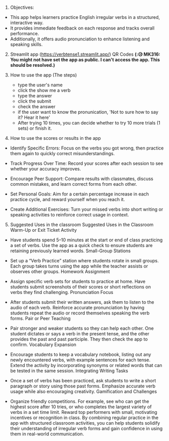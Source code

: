 1. Objectives:
- This app helps learners practice English irregular verbs in a structured, interactive way.
- It provides immediate feedback on each response and tracks overall performance.
- Additionally, it offers audio pronunciation to enhance listening and speaking skills.

2. Streamlit app (https://verbtense1.streamlit.app/)
QR Codes
**(:😥 MK316: You might not have set the app as public. I can't access the app. This should be resolved.)**

4. How to use the app (The steps)
   - type the user's name
   - click the show me a verb
   - type the answer
   - click the submit
   - check the answer
   - if the user want to know the pronunication, 'Not to sure how to say it? Hear it here'
   - After trying 10 times, you can decide whether to try 10 more trials (1 sets) or finish it. 

5. How to use the scores or results in the app
- Identify Specific Errors: Focus on the verbs you got wrong, then practice them again to quickly correct misunderstandings.

- Track Progress Over Time: Record your scores after each session to see whether your accuracy improves.

- Encourage Peer Support: Compare results with classmates, discuss common mistakes, and learn correct forms from each other.

- Set Personal Goals: Aim for a certain percentage increase in each practice cycle, and reward yourself when you reach it.

- Create Additional Exercises: Turn your missed verbs into short writing or speaking activities to reinforce correct usage in context.

5. Suggested Uses in the classroom
Suggested Uses in the Classroom
Warm-Up or Exit Ticket Activity

- Have students spend 5–10 minutes at the start or end of class practicing a set of verbs.
Use the app as a quick check to ensure students are retaining previously learned words.
Small-Group Stations

- Set up a “Verb Practice” station where students rotate in small groups.
Each group takes turns using the app while the teacher assists or observes other groups.
Homework Assignment

- Assign specific verb sets for students to practice at home.
Have students submit screenshots of their scores or short reflections on verbs they find challenging.
Pronunciation Focus

- After students submit their written answers, ask them to listen to the audio of each verb.
Reinforce accurate pronunciation by having students repeat the audio or record themselves speaking the verb forms.
Pair or Peer Teaching

- Pair stronger and weaker students so they can help each other.
One student dictates or says a verb in the present tense, and the other provides the past and past participle. They then check the app to confirm.
Vocabulary Expansion

- Encourage students to keep a vocabulary notebook, listing out any newly encountered verbs, with example sentences for each tense.
Extend the activity by incorporating synonyms or related words that can be tested in the same session.
Integrating Writing Tasks

- Once a set of verbs has been practiced, ask students to write a short paragraph or story using those past forms.
Emphasize accurate verb usage while also encouraging creativity.
Gamification and Challenges

- Organize friendly competitions. For example, see who can get the highest score after 10 tries, or who completes the largest variety of verbs in a set time limit.
Reward top performers with small, motivating incentives or recognition in class.
By combining regular practice in the app with structured classroom activities, you can help students solidify their understanding of irregular verb forms and gain confidence in using them in real-world communication.
